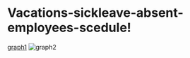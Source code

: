 # Vacations-sickleave-absent-employees-scedule!
[graph1](https://user-images.githubusercontent.com/126855310/230980109-fbfc0c02-c472-4398-a853-4495288d076a.jpg)
![graph2](https://user-images.githubusercontent.com/126855310/230980136-2fa7990e-5557-4598-9e98-db92663c6001.jpg)
